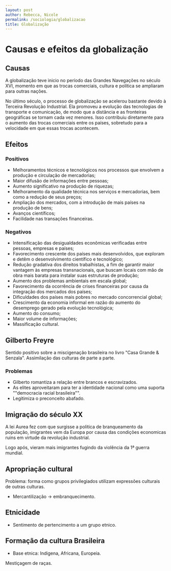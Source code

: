 ```yaml
---
layout: post
author: Rebecca, Nicole
permalink: /sociologia/globalizacao
title: Globalização
---
```

# Causas e efeitos da globalização
## Causas 
A globalização teve inicio no período das Grandes Navegações no século XVI, momento em que as trocas comerciais, cultura e política se ampliaram para outras nações.

No último século, o processo de globalização se acelerou bastante devido à Terceira Revolução Industrial. Ela promoveu a evolução das tecnologias de transporte e comunicação, de modo que a distância e as fronteiras geográficas se tornam cada vez menores. Isso contribuiu diretamente para o aumento das trocas comerciais entre os países, sobretudo para a velocidade em que essas trocas acontecem. 

## Efeitos
### Positivos
- Melhoramentos técnicos e tecnológicos nos processos que envolvem a produção e circulação de mercadorias;
- Maior difusão de informações entre pessoas;
- Aumento significativo na produção de riquezas;
- Melhoramento da qualidade técnica nos serviços e mercadorias, bem como a redução de seus preços;
- Ampliação dos mercados, com a introdução de mais países na produção de bens;
- Avanços científicos;
- Facilidade nas transações financeiras.

### Negativos
- Intensificação das desigualdades econômicas verificadas entre pessoas, empresas e países;
- Favorecimento crescente dos países mais desenvolvidos, que exploram e detêm o desenvolvimento científico e tecnológico;
- Redução gradativa dos direitos trabalhistas, a fim de garantir maior vantagem às empresas transnacionais, que buscam locais com mão de obra mais barata para instalar suas estruturas de produção;
- Aumento dos problemas ambientais em escala global;
- Favorecimento da ocorrência de crises financeiras por causa da integração dos mercados dos países;
- Dificuldades dos países mais pobres no mercado concorrencial global;
- Crescimento da economia informal em razão do aumento do desemprego gerado pela evolução tecnológica;
- Aumento do consumo;
- Maior volume de informações;
- Massificação cultural.

## Gilberto Freyre
Sentido positivo sobre a miscigenação brasileira no livro "Casa Grande & Senzala". Assimilação das culturas de parte a parte.

### Problemas
- Gilberto romantiza a relação entre brancos e escravizados.
- As elites aproveitaram para ter a identidade nacional como uma suporta ""democracia racial brasileira"".
- Legitimiza o preconceito abafado.

## Imigração do século XX
A lei Aurea fez com que surgisse a politica de branqueamento da população, imigrantes vem da Europa por causa das condições economicas ruins em virtude da revolução industrial.

Logo após, vieram mais imigrantes fugindo da violência da 1ª guerra mundial.

## Apropriação cultural
Problema: forma como grupos privilegiados utilizam expressões culturais de outras culturas.

- Mercantilização $\rightarrow$ embranquecimento.

## Etnicidade
- Sentimento de pertencimento a um grupo etnico.

## Formação da cultura Brasileira
- Base etnica: Indigena, Africana, Europeia.

Mestiçagem de raças.
